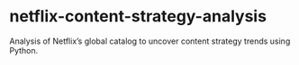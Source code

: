 # netflix-content-strategy-analysis
Analysis of Netflix’s global catalog to uncover content strategy trends using Python.
